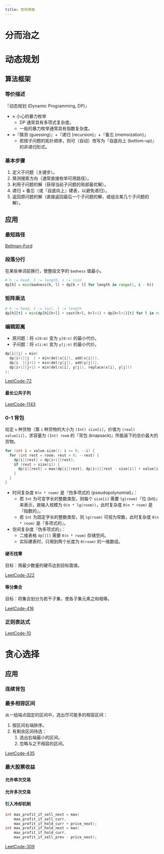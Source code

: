 ```yaml
---
title: 常用策略
---
```


# 分而治之

# 动态规划

## 算法框架

### 等价描述

『动态规划 (Dynamic Programming, DP)』
- ≈ 小心的暴力枚举
  - DP 通常具有多项式复杂度。
  - 一般的暴力枚举通常具有指数复杂度。
- ≈『猜测 (guessing)』+『递归 (recursion)』+『备忘 (memoization)』
  - 若按子问题的拓扑顺序，则可（自动）改写为『自底向上 (bottom-up)』的非递归形式。

### 基本步骤

1. 定义子问题（关键步）。
1. 猜测搜索方向（通常直接枚举可用路径）。
1. 利用子问题的解（获得当前子问题的局部最优解）。
1. 递归 + 备忘（或『自底向上』建表，以避免递归）。
1. 返回原问题的解（直接返回最后一个子问题的解，或组合某几个子问题的解）。

## 应用

### 最短路径

[Bellman–Ford](./graph.md#Bellman–Ford)

### 段落分行

在某些单词前换行，使整段文字的 `badness` 值最小。

```python
# h := head, l := length, s := size
dp[h] = min(badness(h, l) + dp[h + l] for length in range(1, s - h))
```

### 矩阵乘法

```python
# h := head, t := tail, l := length
dp[h][t] = min(dp[h][h+l] + cost(h+l, h+l+1) + dp[h+l+1][t] for l in range(1, t-l-2))
```

### 编辑距离

- 原问题：将 `x[0:m)` 变为 `y[0:n)` 的最小代价。
- 子问题：将 `x[i:m)` 变为 `y[j:n)` 的最小代价。

```cpp
dp[i][j] = min(
  dp[i+1][j  ] + min(del(x[i]), add(x[i])),
  dp[i  ][j+1] + min(del(y[j]), add(y[j])),
  dp[i+1][j+1] + min(del(x[i], y[j]), replace(x[i], y[j]))
);
```

[LeetCode-72](./leetcode/72.edit-distance.md)

#### 最长公共子列

[LeetCode-1143](https://leetcode.com/problems/longest-common-subsequence/)

### 0-1 背包

给定 `n` 种货物（第 `i` 种货物的大小为 `(Int) size[i]`，价值为 `(real) value[i]`），求容量为 `(Int) room` 的『背包 (knapsack)』所能装下的总价最大的货物。

```cpp
for (int i = value.size(); i >= 0; --i) {
  for (int rest = room; rest > 0; --rest) {
    dp[i][rest] = dp[i+1][rest];
    if (rest > size[i]) {
      dp[i][rest] = max(dp[i][rest], dp[i+1][rest - size[i]] + value[i]);
    }
  }
}
```

- 时间复杂度 `Θ(n * room)` 是『伪多项式的 (pseudopolynomial)』：
  - 若 `Int` 为可变字长的整数类型，则每个 `size[i]` 需要 `lg(room)`『位 (bit)』来表示，故输入规模为 `O(n * lg(room))`，此时复杂度 `Θ(n * room)` 是『指数的』。
  - 若 `Int` 为固定字长的整数类型，则 `lg(room)` 可视为常数，此时复杂度 `Θ(n * room)` 是『多项式的』。
- 空间复杂度『伪多项式的』：
  - 二维表格 `dp[][]` 需要 `Θ(n * room)` 存储空间。
  - 实际建表时，只用到两个长度为 `Θ(room)` 的一维数组。

#### 硬币找零

目标：用最少数量的硬币达到目标面值。

[LeetCode-322](https://leetcode.com/problems/coin-change)

#### 等分集合

目标：将集合划分为若干子集，使各子集元素之和相等。

[LeetCode-416](https://leetcode.com/problems/partition-equal-subset-sum/)

### 正则表达式

[LeetCode-10](./leetcode/10.regular-expression-matching.md)

# 贪心选择

## 应用

### 连续背包

### 最多相容区间

从一组端点固定的区间中，选出尽可能多的相容区间：

1. 按区间右端排序。
1. 有剩余区间待选：
   1. 选出右端最小的区间。
   1. 忽略与之不相容的区间。

[LeetCode-435](./leetcode/435.non-overlapping-intervals.md)

### 最大股票收益

#### 允许单次交易

#### 允许多次交易

#### 引入冷却机制

```cpp
int max_profit_if_sell_next = max(
    max_profit_if_sell_curr,
    max_profit_if_hold_curr + price_next);
int max_profit_if_hold_next = max(
    max_profit_if_hold_curr,
    max_profit_if_sell_prev - price_next);
```

[LeetCode-309](./leetcode/309.best-time-to-buy-and-sell-stock-with-cooldown.md)
